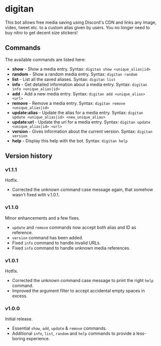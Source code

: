 # digitan

This bot allows free media saving using Discord's CDN and links any image, video, tweet etc. to a custom alias given by users. You no longer need to buy nitro to get decent size stickers!

## Commands

The available commands are listed here:

- **show** - Show a media entry. Syntax: `digitan show <unique_alias|id>`
- **random** - Show a random media entry. Syntax: `digitan random`
- **list** - List all the saved aliases. Syntax: `digitan list`
- **info** - Get detailed information about a media entry. Syntax: `digitan info <unique_alias|id>`
- **add** - Add a new media entry. Syntax: `digitan add <unique_alias> <url>`
- **remove** - Remove a media entry. Syntax: `digitan remove <unique_alias|id>`
- **update:alias** - Update the alias for a media entry. Syntax: `digitan update <unique_alias|id> <new_unique_alias>`
- **update:url** - Update the url for a media entry. Syntax: `digitan update <unique_alias|id> <url>`
- **version** - Gives information about the current version. Syntax: `digitan version`
- **help** - Display this help with the bot. Syntax: `digitan help`

## Version history

### v1.1.1

Hotfix.

- Corrected the unknown command case message again, that somehow wasn't fixed with v.1.0.1.

### v1.1.0

Minor enhancements and a few fixes.

- `update` and `remove` commands now accept both alias and ID as reference.
- `version` command has been added.
- Fixed `info` command to handle invalid URLs.
- Fixed `info` command to handle unknown media references.

### v1.0.1

Hotfix.

- Corrected the unknown command case message to print the right `help` command.
- Improved the argument filter to accept accidental empty spaces in excess.

### v1.0.0

Initial release.

- Essential `show`, `add`, `update` & `remove` commands.
- Additional `info`, `list`, `random` and `help` commands to provide a less-boring experience.
